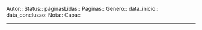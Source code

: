 Autor::
Status:: 
páginasLidas:: 
Páginas:: 
Genero:: 
data_inicio::
data_conclusao:
Nota:: 
Capa:: 

---